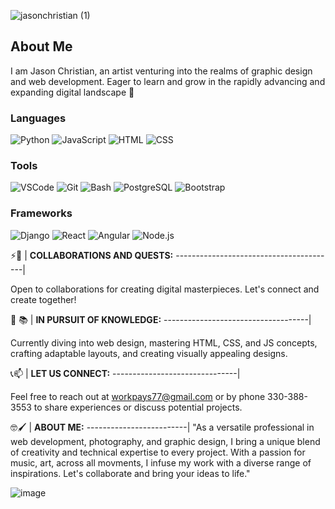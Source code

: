 ![jasonchristian (1)](https://github.com/jchristian-designs/jchristian-designs/assets/149225130/36f95a33-f407-4085-83bd-1360b9b3e508)
## About Me
I am Jason Christian, an artist venturing into the realms of graphic design and web development. Eager to learn and grow in the rapidly advancing and expanding digital landscape 🌃

### Languages
 ![Python](https://img.shields.io/badge/language-Python-blue) 
 ![JavaScript](https://img.shields.io/badge/language-JavaScript-yellow) 
 ![HTML](https://img.shields.io/badge/language-HTML-orange) 
 ![CSS](https://img.shields.io/badge/language-CSS-green) 

### Tools
 ![VSCode](https://img.shields.io/badge/tool-VSCode-lightgray) 
 ![Git](https://img.shields.io/badge/tool-Git-black)
 ![Bash](https://img.shields.io/badge/tool-Bash-silver)
 ![PostgreSQL](https://img.shields.io/badge/database-PostgreSQL-cyan) 
 ![Bootstrap](https://img.shields.io/badge/bootstrap-pink)
### Frameworks
 ![Django](https://img.shields.io/badge/framework-Django-darkblue)
 ![React](https://img.shields.io/badge/library-React-purple)
 ![Angular](https://img.shields.io/badge/framework-Angular-red)
 ![Node.js](https://img.shields.io/badge/runtime-Node.js-green)



 ⚡🤝 | **COLLABORATIONS AND QUESTS:**
----------------------------------------|

Open to collaborations for creating digital masterpieces. Let's connect and create together!

 🏫 📚 | **IN PURSUIT OF KNOWLEDGE:**
------------------------------------|

Currently diving into web design, mastering HTML, CSS, and JS concepts, crafting adaptable layouts, and creating visually appealing designs.

 📞📫 | **LET US CONNECT:**
-------------------------------|

Feel free to reach out at [workpays77@gmail.com](mailto:workpays77@gmail.com) or by phone 330-388-3553 to share experiences or discuss potential projects.

🤓🖌️ | **ABOUT ME:**
-------------------------|
"As a versatile professional in web development, photography, and graphic design, I bring a unique blend of creativity and technical expertise to every project. With a passion for music, art, across all movments, I infuse my work with a diverse range of inspirations. Let's collaborate and bring your ideas to life."



![image](https://github.com/jchristian-designs/jchristian-designs/assets/149225130/b9626c67-12b2-4663-befc-519a81f314fa)
